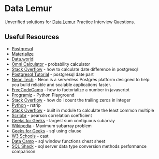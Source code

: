 # Data Lemur

Unverified solutions for [Data Lemur](https://datalemur.com/) Practice Interview Questions.

## Useful Resources

- [Postgresql](https://www.postgresql.org/)
- [Materialize](https://materialize.com/docs/)
- [Data.world](https://docs.data.world/en/98581-get-started.html#UUID-cf164651-ff3c-3693-4ab8-05432fda8266)
- [Omni Calculator](https://www.omnicalculator.com/statistics/probability) - probability calculator
- [Stack Overflow](https://stackoverflow.com/questions/24929735/how-to-calculate-date-difference-in-postgresql) - how to calculate date difference in postgresql
- [Postgresql Tutorial](https://www.postgresqltutorial.com/postgresql-date-functions/postgresql-date_part/) - postgresql date part
- [Neon Tech](https://neon.tech/docs/introduction) - Neon is a serverless Postgres platform designed to help you build reliable and scalable applications faster.
- [FreeCodeCamp](https://www.freecodecamp.org/news/how-to-factorialize-a-number-in-javascript-9263c89a4b38/) - how to factorialize a number in javascript
- [Programiz](https://programiz.pro/ide/python) - Python Playground
- [Stack Overflow](https://stackoverflow.com/questions/8593355/how-do-i-count-the-trailing-zeros-in-integer) - how do i count the trailing zeros in integer
- [Python](https://docs.python.org/3/library/stdtypes.html#str.rstrip) - rstrip
- [Stack Overflow](https://stackoverflow.com/questions/51716916/built-in-module-to-calculate-the-least-common-multiple) - built in module to calculate the least common multiple
- [Scribbr](https://www.scribbr.com/statistics/pearson-correlation-coefficient/#:~:text=The%20Pearson%20correlation%20coefficient%20(r,the%20relationship%20between%20two%20variables.&text=When%20one%20variable%20changes%2C%20the,changes%20in%20the%20same%20direction)) - pearson correlation coefficient
- [Geeks for Geeks](https://www.geeksforgeeks.org/largest-sum-contiguous-subarray/) - largest sum contiguous subarray
- [Wikipedia](https://en.wikipedia.org/wiki/Maximum_subarray_problem) - Maximum subarray problem
- [Geeks for Geeks](https://www.geeksforgeeks.org/sql-using-clause/) - sql using clause
- [W3 Schools](https://www.w3schools.com/sql/func_sqlserver_cast.asp) - cast
- [Data Camp](https://www.datacamp.com/cheat-sheet/sql-window-functions-cheat-sheet) - sql window functions cheat sheet
- [SQL Shack](https://www.sqlshack.com/sql-server-data-type-conversion-methods-performance-comparison/) - sql server data type conversion methods performance comparison
